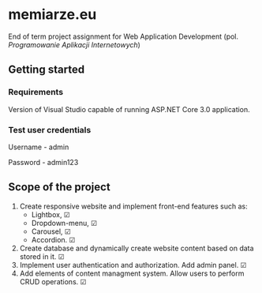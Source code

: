 # memiarze<span></span>.eu

End of term project assignment for Web Application Development (pol. *Programowanie Aplikacji Internetowych*)

## Getting started

### Requirements

Version of Visual Studio capable of running ASP.NET Core 3.0 application.

### Test user credentials

Username - admin

Password - admin123


## Scope of the project

1. Create responsive website and implement front-end features such as:
	* Lightbox, &#x2611;
	* Dropdown-menu, &#x2611;
	* Carousel, &#x2611;
	* Accordion. &#x2611;
2. Create database and dynamically create website content based on data stored in it. &#x2611;
3. Implement user authentication and authorization. Add  admin panel. &#x2611;
4. Add elements of content managment system. Allow users to perform CRUD operations. &#x2611;
